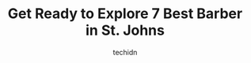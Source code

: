 ---
layout: ampstory
image: https://i0.wp.com/www.auto.or.id/wp-content/uploads/2023/06/fogtown-barber-0-st-johns-1686325212.jpeg?resize=640,853
author: techidn
featured: false
description: St. Johns, Newfoundland and Labrador, Canada is a haven for Barber enthusiasts, boasting an impressive array of 7 top-notch establishments. Whether youre a seasoned connoisseur or simply c
title: Get Ready to Explore 7 Best Barber in St. Johns
cover:
   title: Get Ready to Explore 7 Best Barber in St. Johns
   subtitle: AUTO.OR.ID
   background: https://www.auto.or.id/wp-content/uploads/2023/06/fogtown-barber-0-st-johns-1686325212.jpeg

pages: 
 - layout: thirds
   top: <h1>#1 Fogtown Barber</h1>
   bottom: "<p>Its was my 1st visit; my appointment was with Collin. He did a really nice job with my hair; I can be extremely picky on how it looks. Weve started an excellent busines</p>"
   background: https://www.auto.or.id/wp-content/uploads/2023/06/fogtown-barber-1-st-johns-1686325214.jpeg
   backgroundblur: true
 - layout: thirds
   top: <h1>#2 1949 Barbershop</h1>
   bottom: "<p>141 Torbay Rd, St. Johns, NL A1A 2H1, Canada</p>"
   background: https://www.auto.or.id/wp-content/uploads/2023/06/fogtown-barber-2-st-johns-1686325214.jpeg
   cta:
      link: https://www.auto.or.id/get-ready-to-explore-7-best-barber-in-st-johns/
      text: Get Ready to Explore 7 Best Barber in St. Johns
 - layout: thirds
   top: <h1>#3 Top Notch Barbershop</h1>
   bottom: "<p>362 Water St, St. Johns, NL A1C 1C7, Canada</p>"
   background: https://images.unsplash.com/photo-1639928846512-d22a0738138a?ixlib=rb-4.0.3&ixid=MnwxMjA3fDB8MHxwaG90by1wYWdlfHx8fGVufDB8fHx8&auto=format&fit=crop&w=640&h=853&q=80
   cta:
      link: https://www.auto.or.id/get-ready-to-explore-7-best-barber-in-st-johns/
      text: Get Ready to Explore 7 Best Barber in St. Johns
 - layout: thirds
   top: <h1>#4 Laheys Hairstyling</h1>
   bottom: "<p>117 Ropewalk Ln, St. Johns, NL A1E 4P1, Canada</p>"
   background: https://images.unsplash.com/photo-1572017932228-99087d0489c2?ixlib=rb-4.0.3&ixid=MnwxMjA3fDB8MHxwaG90by1wYWdlfHx8fGVufDB8fHx8&auto=format&fit=crop&w=640&h=853&q=80
   cta:
      link: https://www.auto.or.id/get-ready-to-explore-7-best-barber-in-st-johns/
      text: Get Ready to Explore 7 Best Barber in St. Johns
 - layout: thirds
   top: <h1>#5 Central Barber Shop</h1>
   bottom: "<p>48 Kenmount Rd, St. Johns, NL A1B 1W3, Canada</p>"
   background: https://images.unsplash.com/photo-1632275232150-428816910c50?ixlib=rb-4.0.3&ixid=MnwxMjA3fDB8MHxwaG90by1wYWdlfHx8fGVufDB8fHx8&auto=format&fit=crop&w=640&h=853&q=80
   cta:
      link: https://www.auto.or.id/get-ready-to-explore-7-best-barber-in-st-johns/
      text: Get Ready to Explore 7 Best Barber in St. Johns
 - layout: thirds
   top: <h1>#6 Joes Barber Shop</h1>
   bottom: "<p>24 Merrymeeting Rd, St. Johns, NL A1C 2V5, Canada</p>"
   background: https://images.unsplash.com/photo-1630019210269-d0ebeee405f0?ixlib=rb-4.0.3&ixid=MnwxMjA3fDB8MHxwaG90by1wYWdlfHx8fGVufDB8fHx8&auto=format&fit=crop&w=640&h=853&q=80
   cta:
      link: https://www.auto.or.id/get-ready-to-explore-7-best-barber-in-st-johns/
      text: Get Ready to Explore 7 Best Barber in St. Johns
 - layout: thirds
   top: <h1>#7 Moammars Barbershop lnc.</h1>
   bottom: "<p>286 Torbay Rd, St. Johns, NL A1A 4L6, Canada</p>"
   background: https://images.unsplash.com/photo-1630686120465-89debf3b32a8?ixlib=rb-4.0.3&ixid=MnwxMjA3fDB8MHxwaG90by1wYWdlfHx8fGVufDB8fHx8&auto=format&fit=crop&w=640&h=853&q=80
   cta:
      link: https://www.auto.or.id/get-ready-to-explore-7-best-barber-in-st-johns/
      text: Get Ready to Explore 7 Best Barber in St. Johns
 - layout: thirds
   middle: Continue reading...
   background: https://images.unsplash.com/photo-1628685083829-d31d88bb2757?ixlib=rb-4.0.3&ixid=MnwxMjA3fDB8MHxwaG90by1wYWdlfHx8fGVufDB8fHx8&auto=format&fit=crop&w=640&h=853&q=80
   cta:
      link: https://www.auto.or.id/get-ready-to-explore-7-best-barber-in-st-johns/
      text: Get Ready to Explore 7 Best Barber in St. Johns

---